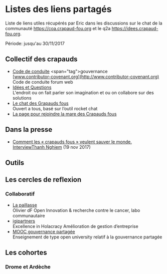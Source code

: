 # Listes des liens partagés

Liste de liens utiles récupérés par Eric dans les discussions sur le chat de la communauté <https://coa.crapaud-fou.org> et le q2a <https://idees.crapaud-fou.org>.

Période: jusqu'au 30/11/2017

Collectif des crapauds
------------------------
- [Code de conduite](https://www.contributor-covenant.org/fr/version/1/4/code-of-conduct.html) <span="tag">gouvernance</span>  
  [www.contributor-covenant.org](http://www.contributor-covenant.org) Code de conduite forum web
- [Idées et Questions](https://idees.crapaud-fou.org)  
  L'endroit ou on fait parler son imagination et ou on collabore sur des solutions
- [Le chat des Grapauds fous](https://coa.crapaud-fou.org)  
  Ouvert a tous, basé sur l’outil rocket chat
- [La page pour rejoindre la mare des Crapauds fous](http://crapaud-fou.org/contact/)

Dans la presse
----------------
- [Comment les « crapauds fous » veulent sauver le  monde. InterviewThanh Nghiem](https://usbeketrica.com/article/comment-les-crapauds-fous-veulent-sauver-le-monde) (19 nov 2017)

Outils
----------


Les cercles de reflexion
-------------------------

### Collaboratif
- [La paillasse](https://www.digitalforallnow.com/la-paillasse-laboratoire-communautaire-open-innovation-cancer/)  
  Olivier dF Open Innovation & recherche contre le cancer, labo communautaire
- [igipartners](https://igipartners.com/)  
  Excellence in Holacracy Amélioration de gestion d’entreprise
- [MOOC gouvernance partagée](https://www.colibris-lemouvement.org/projets/luniversite-colibris/mooc-gouvernance-partagee)  
  Enseignement de type open university relatif à la gouvernance partagée


Les cohortes
---------------

### Drome et Ardèche
